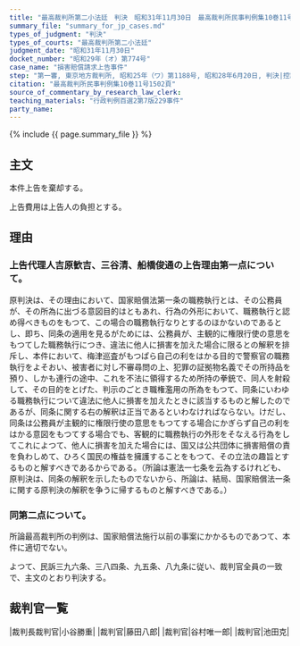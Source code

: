 ```yaml
---
title: "最高裁判所第二小法廷　判決　昭和31年11月30日　最高裁判所民事判例集10巻11号1502頁"
summary_file: "summary_for_jp_cases.md"
types_of_judgment: "判決"
types_of_courts: "最高裁判所第二小法廷"
judgment_date: "昭和31年11月30日"
docket_number: "昭和29年（オ）第774号"
case_name: "損害賠償請求上告事件"
step: "第一審, 東京地方裁判所, 昭和25年（ワ）第1188号, 昭和28年6月20日, 判決|控訴審, 東京高等裁判所, 昭和28年（ネ）第1797号, 昭和29年7月15日, 判決"
citation: "最高裁判所民事判例集10巻11号1502頁"
source_of_commentary_by_research_law_clerk:
teaching_materials: "行政判例百選2第7版229事件"
party_name:
---
```




{% include {{ page.summary_file }}  %}






## 主文



本件上告を棄却する。

上告費用は上告人の負担とする。





## 理由



### 上告代理人吉原歓吉、三谷清、船橋俊通の上告理由第一点について。

原判決は、その理由において、国家賠償法第一条の職務執行とは、その公務員が、その所為に出づる意図目的はともあれ、行為の外形において、職務執行と認め得べきものをもつて、この場合の職務執行なりとするのほかないのであるとし、即ち、同条の適用を見るがためには、公務員が、主観的に権限行使の意思をもつてした職務執行につき、違法に他人に損害を加えた場合に限るとの解釈を排斥し、本件において、梅津巡査がもつぱら自己の利をはかる目的で警察官の職務執行をよそおい、被害者に対し不審尋問の上、犯罪の証拠物名義でその所持品を預り、しかも連行の途中、これを不法に領得するため所持の拳銃で、同人を射殺して、その目的をとげた、判示のごとき職権濫用の所為をもつて、同条にいわゆる職務執行について違法に他人に損害を加えたときに該当するものと解したのであるが、同条に関する右の解釈は正当であるといわなければならない。けだし、同条は公務員が主観的に権限行使の意思をもつてする場合にかぎらず自己の利をはかる意図をもつてする場合でも、客観的に職務執行の外形をそなえる行為をしてこれによつて、他人に損害を加えた場合には、国又は公共団体に損害賠償の責を負わしめて、ひろく国民の権益を擁護することをもつて、その立法の趣旨とするものと解すべきであるからである。（所論は憲法一七条を云為するけれども、原判決は、同条の解釈を示したものでないから、所論は、結局、国家賠償法一条に関する原判決の解釈を争うに帰するものと解すべきである。）

### 同第二点について。

所論最高裁判所の判例は、国家賠償法施行以前の事案にかかるものであつて、本件に適切でない。

よつて、民訴三九六条、三八四条、九五条、八九条に従い、裁判官全員の一致で、主文のとおり判決する。

## 裁判官一覧

|裁判長裁判官|小谷勝重|
|裁判官|藤田八郎|
|裁判官|谷村唯一郎|
|裁判官|池田克|





